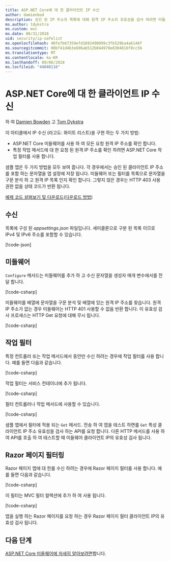 ```yaml
---
title: ASP.NET Core에 대 한 클라이언트 IP 수신
author: damienbod
description: 승인 된 IP 주소의 목록에 대해 원격 IP 주소의 유효성을 검사 하려면 미들웨어 또는 작업 필터를 작성 하는 방법에 알아봅니다.
ms.author: tdykstra
ms.custom: mvc
ms.date: 08/31/2018
uid: security/ip-safelist
ms.openlocfilehash: 40fe7b67359efd1692490099c3fb529ba4a6148f
ms.sourcegitcommit: 08bf41d4b3e696ab512b044970e8304816f8cc56
ms.translationtype: MT
ms.contentlocale: ko-KR
ms.lasthandoff: 09/06/2018
ms.locfileid: "44040116"
---
```

# <a name="client-ip-safelist-for-aspnet-core"></a>ASP.NET Core에 대 한 클라이언트 IP 수신

하 여 [Damien Bowden](https://twitter.com/damien_bod) 고 [Tom Dykstra](https://github.com/tdykstra)
 
이 아티클에서 IP 수신 (라고도: 화이트 리스트)을 구현 하는 두 가지 방법:

* ASP.NET Core 미들웨어를 사용 하 여 모든 요청 원격 IP 주소를 확인 합니다.
* 특정 작업 메서드에 대 한 요청 된 원격 IP 주소를 확인 하려면 ASP.NET Core 작업 필터를 사용 합니다.

샘플 앱은 두 가지 방법을 모두 보여 줍니다. 각 경우에서는 승인 된 클라이언트 IP 주소를 포함 하는 문자열을 앱 설정에 저장 됩니다. 미들웨어 또는 필터를 목록으로 문자열을 구문 분석 하 고 원격 IP 목록 인지 확인 합니다. 그렇지 않은 경우는 HTTP 403 사용 권한 없음 상태 코드가 반환 됩니다.

[예제 코드 살펴보기 및 다운로드](https://github.com/aspnet/Docs/tree/master/aspnetcore/security/ip-safelist/samples/2.x/ClientIpAspNetCore)([다운로드 방법](xref:tutorials/index#how-to-download-a-sample))

## <a name="the-safelist"></a>수신

목록에 구성 된 *appsettings.json* 파일입니다. 세미콜론으로 구분 된 목록 이므로 IPv4 및 IPv6 주소를 포함할 수 있습니다.

[!code-json[](ip-safelist/samples/2.x/ClientIpAspNetCore/appsettings.json?highlight=2)]

## <a name="middleware"></a>미들웨어

`Configure` 메서드는 미들웨어를 추가 하 고 수신 문자열을 생성자 매개 변수에서를 전달 합니다.

[!code-csharp[](ip-safelist/samples/2.x/ClientIpAspNetCore/Startup.cs?name=snippet_Configure&highlight=7)]

미들웨어를 배열에 문자열을 구문 분석 및 배열에 있는 원격 IP 주소를 찾습니다. 원격 IP 주소가 없는 경우 미들웨어는 HTTP 401 사용할 수 없음 반환 합니다. 이 유효성 검사 프로세스는 HTTP Get 요청에 대해 무시 됩니다.

[!code-csharp[](ip-safelist/samples/2.x/ClientIpAspNetCore/AdminSafeListMiddleware.cs?name=snippet_ClassOnly)]

## <a name="action-filter"></a>작업 필터

특정 컨트롤러 또는 작업 메서드에서 동안만 수신 하려는 경우에 작업 필터를 사용 합니다. 예를 들면 다음과 같습니다. 

[!code-csharp[](ip-safelist/samples/2.x/ClientIpAspNetCore/Filters/ClientIdCheckFilter.cs)]

작업 필터는 서비스 컨테이너에 추가 됩니다.

[!code-csharp[](ip-safelist/samples/2.x/ClientIpAspNetCore/Startup.cs?name=snippet_ConfigureServices&highlight=3)]

필터 컨트롤러나 작업 메서드에 사용할 수 있습니다.

[!code-csharp[](ip-safelist/samples/2.x/ClientIpAspNetCore/Controllers/ValuesController.cs?name=snippet_Filter&highlight=1)]

샘플 앱에서 필터에 적용 되는 `Get` 메서드. 전송 하 여 앱을 테스트 하면를 `Get` 특성 클라이언트 IP 주소 유효성을 검사 하는 API를 요청 합니다. 다른 HTTP 메서드를 사용 하 여 API를 호출 하 여 테스트할 때 미들웨어 클라이언트 IP의 유효성 검사 됩니다.

## <a name="razor-pages-filter"></a>Razor 페이지 필터링 

Razor 페이지 앱에 대 한를 수신 하려는 경우에 Razor 페이지 필터를 사용 합니다. 예를 들면 다음과 같습니다. 

[!code-csharp[](ip-safelist/samples/2.x/ClientIpAspNetCore/Filters/ClientIdCheckPageFilter.cs)]

이 필터는 MVC 필터 컬렉션에 추가 하 여 사용 됩니다.

[!code-csharp[](ip-safelist/samples/2.x/ClientIpAspNetCore/Startup.cs?name=snippet_ConfigureServices&highlight=7-9)]

앱을 실행 하는 Razor 페이지를 요청 하는 경우 Razor 페이지 필터 클라이언트 IP의 유효성 검사 됩니다.

## <a name="next-steps"></a>다음 단계

[ASP.NET Core 미들웨어에 자세히 알아보려면](xref:fundamentals/middleware/index)합니다.
